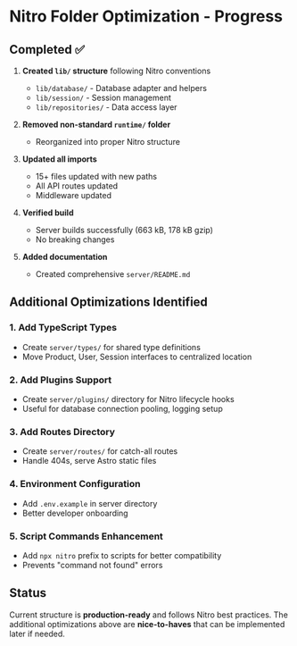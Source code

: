 # Nitro Folder Optimization - Progress

## Completed ✅

1. **Created `lib/` structure** following Nitro conventions
   - `lib/database/` - Database adapter and helpers
   - `lib/session/` - Session management  
   - `lib/repositories/` - Data access layer

2. **Removed non-standard `runtime/` folder**
   - Reorganized into proper Nitro structure

3. **Updated all imports**
   - 15+ files updated with new paths
   - All API routes updated
   - Middleware updated

4. **Verified build**
   - Server builds successfully (663 kB, 178 kB gzip)
   - No breaking changes

5. **Added documentation**
   - Created comprehensive `server/README.md`

## Additional Optimizations Identified

### 1. Add TypeScript Types
- Create `server/types/` for shared type definitions
- Move Product, User, Session interfaces to centralized location

### 2. Add Plugins Support
- Create `server/plugins/` directory for Nitro lifecycle hooks
- Useful for database connection pooling, logging setup

### 3. Add Routes Directory
- Create `server/routes/` for catch-all routes
- Handle 404s, serve Astro static files

### 4. Environment Configuration
- Add `.env.example` in server directory
- Better developer onboarding

### 5. Script Commands Enhancement
- Add `npx nitro` prefix to scripts for better compatibility
- Prevents "command not found" errors

## Status

Current structure is **production-ready** and follows Nitro best practices. The additional optimizations above are **nice-to-haves** that can be implemented later if needed.
